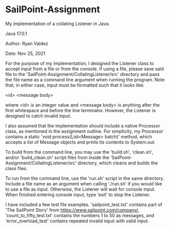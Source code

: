# SailPoint-Assignment
My implementation of a collating Listener in Java.

Java 17.0.1

Author: Ryan Valdez

Date: Nov 25, 2021

For the purpose of my implementation, I designed the Listener class to accept input from a file or from the console. If using a file, please save said file to the 'SailPoint-Assignment/CollatingListener/src' directory and pass the file name as a command line argument when running the program. Note that, in either case, input must be formatted such that it looks like:

\<id\> \<message body\>

where \<id\> is an integer value and \<message body\> is anything after the first whitespace and before the line terminator. However, the Listener is designed to catch invalid input.

I also assumed that the implementation should include a native Processor class, as mentioned in the assignment outline. For simplicity, my Processor contains a static 'void process(List\<Message\> batch)' method, which accepts a list of Message objects and prints its contents to System.out.

To build from the command line, you may use the 'build.sh', 'clean.sh', and/or 'build_clean.sh' script files from inside the 'SailPoint-Assignment/CollatingListener/src' directory, which cleans and builds the class files.

To run from the command line, use the 'run.sh' script in the same directory. Include a file name as an argument when calling './run.sh' if you would like to use a file as input. Otherwise, the Listener will wait for console input. When finished entering console input, type 'exit' to stop the Listener.

I have included a few test file examples. 'sailpoint_test.txt' contains part of 'The SailPoint Story' from https://www.sailpoint.com/company/, 'count_to_fifty_test.txt' contains the numbers 1 to 50 as messages, and 'error_overload_test' contains repeated invalid input with valid input.
